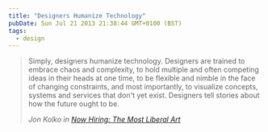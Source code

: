 ```yaml
---
title: "Designers Humanize Technology"
pubDate: Sun Jul 21 2013 21:38:44 GMT+0100 (BST)
tags:
  - design
---
```


<blockquote><p>Simply, designers humanize technology. Designers are trained to embrace chaos and complexity, to hold multiple and often competing ideas in their heads at one time, to be flexible and nimble in the face of changing constraints, and most importantly, to visualize concepts, systems and services that don't yet exist. Designers tell stories about how the future ought to be.</p><cite>Jon Kolko <span class="lower byline">in</span> <a href="http://www.huffingtonpost.com/jon-kolko/design-liberal-art_b_2427295.html">Now Hiring: The Most Liberal Art</a></cite></blockquote>
